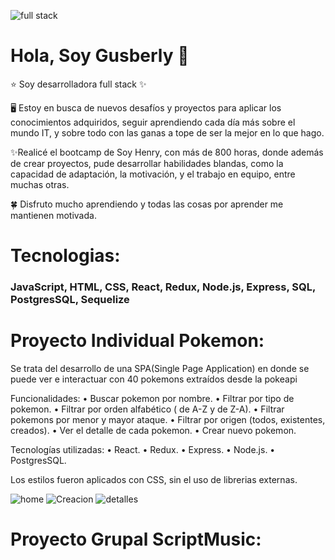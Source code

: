 

![full stack](https://user-images.githubusercontent.com/92122358/182707751-278370a7-a50a-4c2a-ae5b-e11144044cd1.png)

# Hola, Soy Gusberly 👋

⭐ Soy desarrolladora full stack ✨

🖥️ Estoy en busca de nuevos desafíos y proyectos para aplicar los conocimientos adquiridos, seguir aprendiendo cada día más sobre el mundo IT, y sobre todo con las ganas a tope de ser la mejor en lo que hago.

✨Realicé el bootcamp de Soy Henry, con más de 800 horas, donde además de crear proyectos, pude desarrollar habilidades blandas, como la capacidad de adaptación, la motivación, y el trabajo en equipo, entre muchas otras.

🍀 Disfruto mucho aprendiendo y todas las cosas por aprender me mantienen motivada.

# Tecnologias:

### JavaScript, HTML, CSS, React, Redux, Node.js, Express, SQL, PostgresSQL, Sequelize 

# Proyecto Individual Pokemon:

Se trata del desarrollo de una SPA(Single Page Application) en donde se puede ver e interactuar con 40 pokemons extraídos desde la pokeapi

Funcionalidades:
• Buscar pokemon por nombre.
• Filtrar por tipo de pokemon.
• Filtrar por orden alfabético ( de A-Z y de Z-A).
• Filtrar pokemons por menor y mayor ataque.
• Filtrar por origen (todos, existentes, creados).
• Ver el detalle de cada pokemon.
• Crear nuevo pokemon.

Tecnologías utilizadas:
• React.
• Redux.
• Express.
• Node.js.
• PostgresSQL.

Los estilos fueron aplicados con CSS, sin el uso de librerias externas.

![home](https://user-images.githubusercontent.com/92122358/182722732-f2e34c3c-c827-4aff-a644-cf71b9657069.png)
![Creacion](https://user-images.githubusercontent.com/92122358/182722961-497fa2d1-8f73-4ad6-b515-2744969da4e3.png)
![detalles](https://user-images.githubusercontent.com/92122358/182722973-5b9bfbd9-7b95-4d94-96d2-7725d7b38850.png)

# Proyecto Grupal ScriptMusic:




